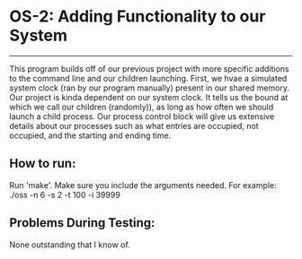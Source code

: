 # OS-2: Adding Functionality to our System
-----------------------------------
This program builds off of our previous project with more specific additions to the command line and our children launching. First, we hvae a simulated system clock (ran by our program manually) present in our shared memory. Our project is kinda dependent on our system clock. It tells us the bound at which we call our children (randomly)), as long as how often we should launch a child process. Our process control block will give us extensive details about our processes such as what entries are occupied, not occupied, and the starting and ending time.  

## How to run: 
Run 'make'. 
Make sure you include the arguments needed. For example: ./oss -n 6 -s 2 -t 100 -i 39999

## Problems During Testing: 
None outstanding that I know of. 
